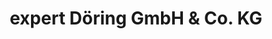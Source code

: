 ---
title: "expert Döring GmbH & Co. KG"
url: /herford/expert-doering-gmbh-und-co-kg/
shop: Elektronik
---